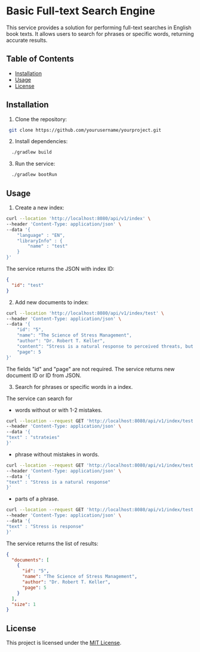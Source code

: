 # Basic Full-text Search Engine
This service provides a solution for performing full-text searches in English book texts. It allows users to search for phrases or specific words, returning accurate results.

## Table of Contents
- [Installation](#installation)
- [Usage](#usage)
- [License](#license)

## Installation
1. Clone the repository:
```bash
 git clone https://github.com/yourusername/yourproject.git
```

2. Install dependencies:
```bash
  ./gradlew build 
```

3. Run the service:
```bash
  ./gradlew bootRun
```

## Usage
1. Create a new index:
```bash
curl --location 'http://localhost:8080/api/v1/index' \
--header 'Content-Type: application/json' \
--data '{
    "language" : "EN",
    "libraryInfo" : {
        "name" : "test"
    }
}'
```
The service returns the JSON with index ID:
```json
{
  "id": "test"
}
```

2. Add new documents to index:
```bash
curl --location 'http://localhost:8080/api/v1/index/test' \
--header 'Content-Type: application/json' \
--data '{
    "id": "5",
    "name": "The Science of Stress Management",
    "author": "Dr. Robert T. Keller",
    "content": "Stress is a natural response to perceived threats, but chronic stress can lead to physical and mental health issues. Psychology provides tools to manage stress effectively, such as cognitive-behavioral techniques, relaxation exercises, and time management strategies. Identifying stressors is the first step in addressing them. Whether through mindfulness meditation, physical activity, or seeking social support, reducing stress is essential for overall well-being. Understanding the psychology behind stress empowers individuals to develop healthier coping mechanisms and build resilience against life’s inevitable pressures.",
    "page": 5
}'
```
The fields "id" and "page" are not required. 
The service returns new document ID or ID from JSON. 

3. Search for phrases or specific words in a index.

The service can search for
+ words without or with 1-2 mistakes.
```bash
curl --location --request GET 'http://localhost:8080/api/v1/index/test' \
--header 'Content-Type: application/json' \
--data '{
"text" : "strateies"
}'
```
+ phrase without mistakes in words.
```bash
curl --location --request GET 'http://localhost:8080/api/v1/index/test' \
--header 'Content-Type: application/json' \
--data '{
"text" : "Stress is a natural response"
}'
```
+ parts of a phrase. 
```bash
curl --location --request GET 'http://localhost:8080/api/v1/index/test' \
--header 'Content-Type: application/json' \
--data '{
"text" : "Stress is response"
}'
```

The service returns the list of results:
```json
{
  "documents": [
    {
      "id": "5",
      "name": "The Science of Stress Management",
      "author": "Dr. Robert T. Keller",
      "page": 5
    }
  ],
  "size": 1
}
```


## License
This project is licensed under the [MIT License](LICENSE).